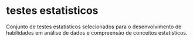 # testes estatisticos
 Conjunto de testes estatísticos selecionados para o desenvolvimento de habilidades em análise de dados e compreensão de conceitos estatísticos.
